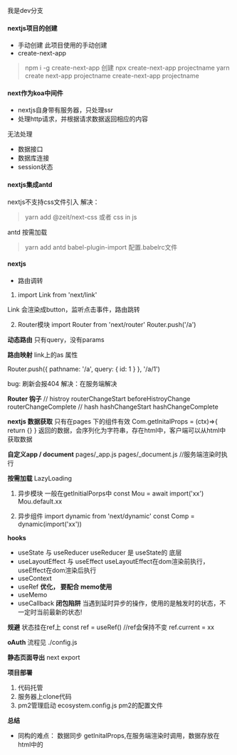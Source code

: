 我是dev分支
#### nextjs项目的创建
- 手动创建
    此项目使用的手动创建
- create-next-app
> npm i -g create-next-app
创建
> npx create-next-app projectname
> yarn create next-app projectname
> create-next-app projectname

#### next作为koa中间件
- nextjs自身带有服务器，只处理ssr
- 处理http请求，并根据请求数据返回相应的内容

无法处理
- 数据接口
- 数据库连接
- session状态

#### nextjs集成antd
nextjs不支持css文件引入
解决： 
> yarn add @zeit/next-css
或者
css in js
<style jsx></style>

antd 按需加载
> yarn add antd babel-plugin-import
配置.babelrc文件

#### nextjs 
- 路由调转
1. import Link from 'next/link'
<Link href='/a' ></Link>
Link 会渲染成button，监听点击事件，路由跳转

2. Router模块
import Router from 'next/router'
Router.push('/a')

**动态路由**
只有query，没有params
<Link href='/a?id=1' ></Link>

**路由映射**
link上的as 属性
<Link href='/a?id=1' as='/a/1'></Link>
Router.push({
    pathname: '/a',
    query: {
        id: 1
    }
}, '/a/1')

bug: 刷新会报404
解决：在服务端解决

**Router 钩子**
// histroy
routerChangeStart
beforeHistroyChange
routerChangeComplete
// hash
hashChangeStart
hashChangeComplete

**nextjs 数据获取**
只有在pages 下的组件有效
Com.getInitalProps = (ctx)=>{
    return {}
}
返回的数据，会序列化为字符串，存在html中，客户端可以从html中获取数据

**自定义app / document**
pages/_app.js
pages/_document.js //服务端渲染时执行

**按需加载**
LazyLoading
1. 异步模块
一般在getInitialPorps中
const Mou = await import('xx')
Mou.default.xx

2. 异步组件
import dynamic from 'next/dynamic'
const Comp = dynamic(import('xx'))

**hooks**
- useState 与 useReducer
useReducer 是 useState的 底层
- useLayoutEffect 与 useEffect
useLayoutEffect在dom渲染前执行，useEffect在dom渲染后执行
- useContext
- useRef
**优化， 要配合 memo使用**
- useMemo
- useCallback
**闭包陷阱**
当遇到延时异步的操作，使用的是触发时的状态，不一定时当前最新的状态!

**规避**
 状态挂在ref上
 const ref = useRef() //ref会保持不变
ref.current = xx

**oAuth**
流程见 ./config.js

**静态页面导出**
next export

**项目部署**
1. 代码托管
2. 服务器上clone代码
3. pm2管理启动 
ecosystem.config.js pm2的配置文件

**总结**
- 同构的难点： 数据同步
getInitalProps,在服务端渲染时调用，数据存放在html中的<script id="__NEXT_DATA__">中，
客户端首次渲染，数据直接从中获取，避免重新请求数据
在客户端中使用数据缓存

- oAuth
第三方登录

- Cookie && Session
redis

- React Hooks

### 项目思维导图
<div width="1200">
  <img src="./nextjs.jpg"  hegiht="500" />
</div>